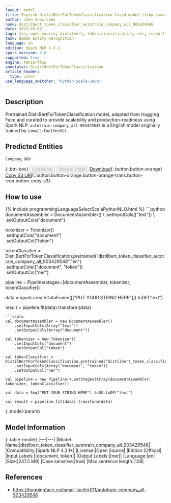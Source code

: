 ```yaml
---
layout: model
title: English DistilBertForTokenClassification Cased model (from ismail-lucifer011)
author: John Snow Labs
name: distilbert_token_classifier_autotrain_company_all_903429548
date: 2023-03-03
tags: [en, open_source, distilbert, token_classification, ner, tensorflow]
task: Named Entity Recognition
language: en
edition: Spark NLP 4.3.1
spark_version: 3.0
supported: true
engine: tensorflow
annotator: DistilBertForTokenClassification
article_header:
  type: cover
use_language_switcher: "Python-Scala-Java"
---
```


## Description

Pretrained DistilBertForTokenClassification model, adapted from Hugging Face and curated to provide scalability and production-readiness using Spark NLP. `autotrain-company_all-903429548` is a English model originally trained by `ismail-lucifer011`.

## Predicted Entities

`Company`, `OOV`

{:.btn-box}
<button class="button button-orange" disabled>Live Demo</button>
<button class="button button-orange" disabled>Open in Colab</button>
[Download](https://s3.amazonaws.com/auxdata.johnsnowlabs.com/public/models/distilbert_token_classifier_autotrain_company_all_903429548_en_4.3.1_3.0_1677881671517.zip){:.button.button-orange}
[Copy S3 URI](s3://auxdata.johnsnowlabs.com/public/models/distilbert_token_classifier_autotrain_company_all_903429548_en_4.3.1_3.0_1677881671517.zip){:.button.button-orange.button-orange-trans.button-icon.button-copy-s3}

## How to use



<div class="tabs-box" markdown="1">
{% include programmingLanguageSelectScalaPythonNLU.html %}
```python
documentAssembler = DocumentAssembler() \
    .setInputCols(["text"]) \
    .setOutputCols("document")

tokenizer = Tokenizer() \
    .setInputCols("document") \
    .setOutputCol("token")

tokenClassifier = DistilBertForTokenClassification.pretrained("distilbert_token_classifier_autotrain_company_all_903429548","en") \
    .setInputCols(["document", "token"]) \
    .setOutputCol("ner")

pipeline = Pipeline(stages=[documentAssembler, tokenizer, tokenClassifier])

data = spark.createDataFrame([["PUT YOUR STRING HERE"]]).toDF("text")

result = pipeline.fit(data).transform(data)
```
```scala
val documentAssembler = new DocumentAssembler() 
    .setInputCols(Array("text")) 
    .setOutputCols(Array("document"))
      
val tokenizer = new Tokenizer()
    .setInputCols("document")
    .setOutputCol("token")
 
val tokenClassifier = DistilBertForTokenClassification.pretrained("distilbert_token_classifier_autotrain_company_all_903429548","en") 
    .setInputCols(Array("document", "token"))
    .setOutputCol("ner")
   
val pipeline = new Pipeline().setStages(Array(documentAssembler, tokenizer, tokenClassifier))

val data = Seq("PUT YOUR STRING HERE").toDS.toDF("text")

val result = pipeline.fit(data).transform(data)
```
</div>

{:.model-param}
## Model Information

{:.table-model}
|---|---|
|Model Name:|distilbert_token_classifier_autotrain_company_all_903429548|
|Compatibility:|Spark NLP 4.3.1+|
|License:|Open Source|
|Edition:|Official|
|Input Labels:|[document, token]|
|Output Labels:|[ner]|
|Language:|en|
|Size:|247.5 MB|
|Case sensitive:|true|
|Max sentence length:|128|

## References

- https://huggingface.co/ismail-lucifer011/autotrain-company_all-903429548
